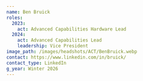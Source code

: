 ```yaml
---
name: Ben Bruick
roles:
  2023:
    act: Advanced Capabilities Hardware Lead
  2024:
    act: Advanced Capabilities Lead
    leadership: Vice President
image_path: /images/headshots/ACT/BenBruick.webp
contact: https://www.linkedin.com/in/bruick/
contact_type: LinkedIn
g_year: Winter 2026
---
```

